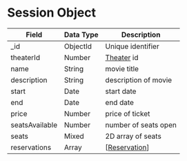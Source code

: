 # Session Object
  
Field | Data Type | Description
--------- | ----------- | -----------
_id | ObjectId | Unique identifier
theaterId | Number | [Theater] id
name | String | movie title
description | String | description of movie
start | Date | start date
end | Date | end date
price | Number | price of ticket
seatsAvailable | Number | number of seats open
seats | Mixed | 2D array of seats
reservations | Array | [[Reservation]]
  
[Theater]: /theater-reservations/API%20Documentation/Theater/README.md
[Reservation]: /theater-reservations/API%20Documentation/Reservation/reservation.md
